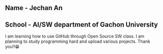 ## Name - Jechan An
## School - AI/SW department of Gachon University
I am learning how to use GitHub through Open Source SW class. I am planning to study programming hard and upload various projects. Thank you!!😁

<!--
**andyjchan/andyjchan** is a ✨ _special_ ✨ repository because its `README.md` (this file) appears on your GitHub profile.

Here are some ideas to get you started:

- 🔭 I’m currently working on ...
- 🌱 I’m currently learning ...
- 👯 I’m looking to collaborate on ...
- 🤔 I’m looking for help with ...
- 💬 Ask me about ...
- 📫 How to reach me: ...
- 😄 Pronouns: ...
- ⚡ Fun fact: ...
-->
